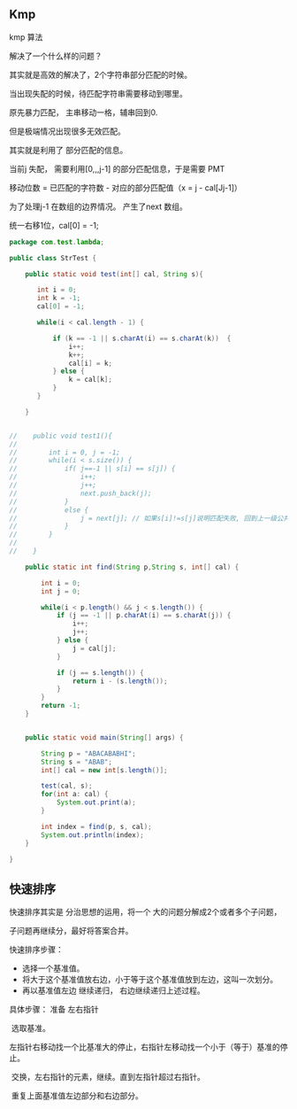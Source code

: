 ## Kmp

kmp 算法

解决了一个什么样的问题？

其实就是高效的解决了，2个字符串部分匹配的时候。

当出现失配的时候，待匹配字符串需要移动到哪里。

原先暴力匹配， 主串移动一格，辅串回到0.

但是极端情况出现很多无效匹配。



其实就是利用了  部分匹配的信息。

当前j 失配， 需要利用[0,,,j-1] 的部分匹配信息，于是需要 PMT

移动位数 = 已匹配的字符数 - 对应的部分匹配值（x = j - cal[Jj-1]）

为了处理j-1 在数组的边界情况。 产生了next 数组。

统一右移1位，cal[0] = -1;



```java
package com.test.lambda;

public class StrTest {

    public static void test(int[] cal, String s){

       int i = 0;
       int k = -1;
       cal[0] = -1;

       while(i < cal.length - 1) {

           if (k == -1 || s.charAt(i) == s.charAt(k))  {
               i++;
               k++;
               cal[i] = k;
           } else {
               k = cal[k];
           }
       }

    }


//    public void test1(){
//
//        int i = 0, j = -1;
//        while(i < s.size()) {
//            if( j==-1 || s[i] == s[j]) {
//                i++;
//                j++;
//                next.push_back(j);
//            }
//            else {
//                j = next[j]; // 如果s[i]!=s[j]说明匹配失败, 回到上一级公共前后缀处
//            }
//        }
//
//    }

    public static int find(String p,String s, int[] cal) {

        int i = 0;
        int j = 0;

        while(i < p.length() && j < s.length()) {
            if (j == -1 || p.charAt(i) == s.charAt(j)) {
                i++;
                j++;
            } else {
                j = cal[j];
            }

            if (j == s.length()) {
                return i - (s.length());
            }
        }
        return -1;
    }


    public static void main(String[] args) {

        String p = "ABACABABHI";
        String s = "ABAB";
        int[] cal = new int[s.length()];

        test(cal, s);
        for(int a: cal) {
            System.out.print(a);
        }

        int index = find(p, s, cal);
        System.out.println(index);
    }

}
```

## 快速排序

快速排序其实是 分治思想的运用，将一个 大的问题分解成2个或者多个子问题，

子问题再继续分，最好将答案合并。

快速排序步骤：

- 选择一个基准值。
- 将大于这个基准值放右边，小于等于这个基准值放到左边，这叫一次划分。
- 再以基准值左边 继续递归， 右边继续递归上述过程。



具体步骤： 准备 左右指针

​						选取基准。

​						左指针右移动找一个比基准大的停止，右指针左移动找一个小于（等于）基准的停止。

​						交换，左右指针的元素，继续。直到左指针超过右指针。

​					重复上面基准值左边部分和右边部分。





